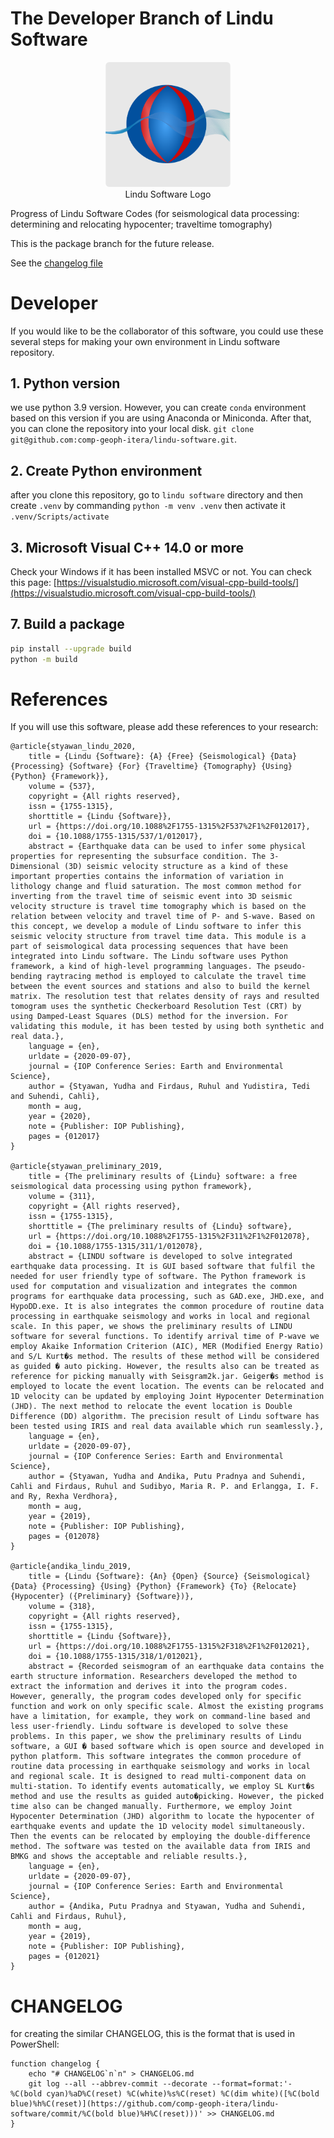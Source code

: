 # The Developer Branch of Lindu Software
<p align="center">
	<img src="/src/lindu/Widgets/Images/screenshots/lindu-logo.png" alt="Lindu Logo" width="200"/>
	<br>
	Lindu Software Logo
	<br>
</p>
Progress of Lindu Software Codes (for seismological data processing: determining and relocating hypocenter; traveltime tomography)

This is the package branch for the future release.

See the [changelog file](https://github.com/comp-geoph-itera/lindu-software/blob/dev/CHANGELOG.md)

# Developer
If you would like to be the collaborator of this software, you could use these several steps for making your own environment in Lindu software repository.

## 1. Python version
we use python 3.9 version. However, you can create `conda` environment based on this version if you are using Anaconda or Miniconda. After that, you can clone the repository into your local disk. `git clone git@github.com:comp-geoph-itera/lindu-software.git`.

## 2. Create Python environment
after you clone this repository, go to `lindu software` directory and then create `.venv` by commanding
`python -m venv .venv`
then activate it
`.venv/Scripts/activate`

## 3. Microsoft Visual C++ 14.0 or more
Check your Windows if it has been installed MSVC or not. You can check this page:
[https://visualstudio.microsoft.com/visual-cpp-build-tools/](https://visualstudio.microsoft.com/visual-cpp-build-tools/)


## 7. Build a package
```bash
pip install --upgrade build
python -m build
```

# References
If you will use this software, please add these references to your research:
```
@article{styawan_lindu_2020,
	title = {Lindu {Software}: {A} {Free} {Seismological} {Data} {Processing} {Software} {For} {Traveltime} {Tomography} {Using} {Python} {Framework}},
	volume = {537},
	copyright = {All rights reserved},
	issn = {1755-1315},
	shorttitle = {Lindu {Software}},
	url = {https://doi.org/10.1088%2F1755-1315%2F537%2F1%2F012017},
	doi = {10.1088/1755-1315/537/1/012017},
	abstract = {Earthquake data can be used to infer some physical properties for representing the subsurface condition. The 3-Dimensional (3D) seismic velocity structure as a kind of these important properties contains the information of variation in lithology change and fluid saturation. The most common method for inverting from the travel time of seismic event into 3D seismic velocity structure is travel time tomography which is based on the relation between velocity and travel time of P- and S-wave. Based on this concept, we develop a module of Lindu software to infer this seismic velocity structure from travel time data. This module is a part of seismological data processing sequences that have been integrated into Lindu software. The Lindu software uses Python framework, a kind of high-level programming languages. The pseudo-bending raytracing method is employed to calculate the travel time between the event sources and stations and also to build the kernel matrix. The resolution test that relates density of rays and resulted tomogram uses the synthetic Checkerboard Resolution Test (CRT) by using Damped-Least Squares (DLS) method for the inversion. For validating this module, it has been tested by using both synthetic and real data.},
	language = {en},
	urldate = {2020-09-07},
	journal = {IOP Conference Series: Earth and Environmental Science},
	author = {Styawan, Yudha and Firdaus, Ruhul and Yudistira, Tedi and Suhendi, Cahli},
	month = aug,
	year = {2020},
	note = {Publisher: IOP Publishing},
	pages = {012017}
}

@article{styawan_preliminary_2019,
	title = {The preliminary results of {Lindu} software: a free seismological data processing using python framework},
	volume = {311},
	copyright = {All rights reserved},
	issn = {1755-1315},
	shorttitle = {The preliminary results of {Lindu} software},
	url = {https://doi.org/10.1088%2F1755-1315%2F311%2F1%2F012078},
	doi = {10.1088/1755-1315/311/1/012078},
	abstract = {LINDU software is developed to solve integrated earthquake data processing. It is GUI based software that fulfil the needed for user friendly type of software. The Python framework is used for computation and visualization and integrates the common programs for earthquake data processing, such as GAD.exe, JHD.exe, and HypoDD.exe. It is also integrates the common procedure of routine data processing in earthquake seismology and works in local and regional scale. In this paper, we shows the preliminary results of LINDU software for several functions. To identify arrival time of P-wave we employ Akaike Information Criterion (AIC), MER (Modified Energy Ratio) and S/L Kurt�s method. The results of these method will be considered as guided � auto picking. However, the results also can be treated as reference for picking manually with Seisgram2k.jar. Geiger�s method is employed to locate the event location. The events can be relocated and 1D velocity can be updated by employing Joint Hypocenter Determination (JHD). The next method to relocate the event location is Double Difference (DD) algorithm. The precision result of Lindu software has been tested using IRIS and real data available which run seamlessly.},
	language = {en},
	urldate = {2020-09-07},
	journal = {IOP Conference Series: Earth and Environmental Science},
	author = {Styawan, Yudha and Andika, Putu Pradnya and Suhendi, Cahli and Firdaus, Ruhul and Sudibyo, Maria R. P. and Erlangga, I. F. and Ry, Rexha Verdhora},
	month = aug,
	year = {2019},
	note = {Publisher: IOP Publishing},
	pages = {012078}
}

@article{andika_lindu_2019,
	title = {Lindu {Software}: {An} {Open} {Source} {Seismological} {Data} {Processing} {Using} {Python} {Framework} {To} {Relocate} {Hypocenter} ({Preliminary} {Software})},
	volume = {318},
	copyright = {All rights reserved},
	issn = {1755-1315},
	shorttitle = {Lindu {Software}},
	url = {https://doi.org/10.1088%2F1755-1315%2F318%2F1%2F012021},
	doi = {10.1088/1755-1315/318/1/012021},
	abstract = {Recorded seismogram of an earthquake data contains the earth structure information. Researchers developed the method to extract the information and derives it into the program codes. However, generally, the program codes developed only for specific function and work on only specific scale. Almost the existing programs have a limitation, for example, they work on command-line based and less user-friendly. Lindu software is developed to solve these problems. In this paper, we show the preliminary results of Lindu software, a GUI � based software which is open source and developed in python platform. This software integrates the common procedure of routine data processing in earthquake seismology and works in local and regional scale. It is designed to read multi-component data on multi-station. To identify events automatically, we employ SL Kurt�s method and use the results as guided auto�picking. However, the picked time also can be changed manually. Furthermore, we employ Joint Hypocenter Determination (JHD) algorithm to locate the hypocenter of earthquake events and update the 1D velocity model simultaneously. Then the events can be relocated by employing the double-difference method. The software was tested on the available data from IRIS and BMKG and shows the acceptable and reliable results.},
	language = {en},
	urldate = {2020-09-07},
	journal = {IOP Conference Series: Earth and Environmental Science},
	author = {Andika, Putu Pradnya and Styawan, Yudha and Suhendi, Cahli and Firdaus, Ruhul},
	month = aug,
	year = {2019},
	note = {Publisher: IOP Publishing},
	pages = {012021}
}
```

# CHANGELOG
for creating the similar CHANGELOG, this is the format that is used in PowerShell:

```shell script
function changelog {
	echo "# CHANGELOG`n`n" > CHANGELOG.md
	git log --all --abbrev-commit --decorate --format=format:'- %C(bold cyan)%aD%C(reset) %C(white)%s%C(reset) %C(dim white)([%C(bold blue)%h%C(reset)](https://github.com/comp-geoph-itera/lindu-software/commit/%C(bold blue)%H%C(reset)))' >> CHANGELOG.md
}
```